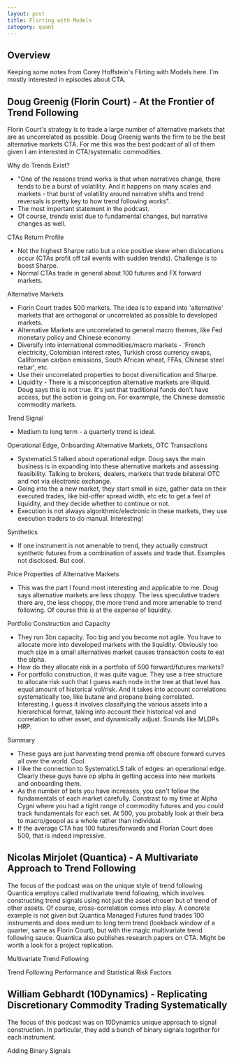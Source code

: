 ```yaml
---
layout: post
title: Flirting with Models
category: quant
---
```


## Overview

Keeping some notes from Corey Hoffstein's Flirting with Models here. I'm mostly interested in episodes about CTA.

## Doug Greenig (Florin Court) - At the Frontier of Trend Following

Florin Court's strategy is to trade a large number of alternative markets that are as uncorrelated as possible. Doug Greenig wants the firm to be the best alternative markets CTA. For me this was the best podcast of all of them given I am interested in CTA/systematic commodities.

Why do Trends Exist?

* "One of the reasons trend works is that when narratives change, there tends to be a burst of volatility. And it happens on many scales and markets - that burst of volatility around narrative shifts and trend reversals is pretty key to how trend following works".
* The most important statement in the podcast.
* Of course, trends exist due to fundamental changes, but narrative changes as well. 

CTAs Return Profile

* Not the highest Sharpe ratio but a nice positive skew when dislocations occur (CTAs profit off tail events with sudden trends). Challenge is to boost Sharpe.
* Normal CTAs trade in general about 100 futures and FX forward markets.

Alternative Markets 

* Florin Court trades 500 markets. The idea is to expand into 'alternative' markets that are orthogonal or uncorrelated as possible  to developed markets.
* Alternative Markets are uncorrelated to general macro themes, like Fed monetary policy and Chinese economy.
* Diversify into international commodities/macro markets - 'French electricity, Colombian interest rates, Turkish cross currency swaps, Californian carbon emissions, South African wheat, FFAs, Chinese steel rebar', etc.
* Use their uncorrelated properties to boost diversification and Sharpe.
* Liquidity - There is a misconception alternative markets are illiquid. Doug says this is not true. It's just that traditional funds don't have access, but the action is going on. For exammple, the Chinese domestic commodity markets.

Trend Signal

* Medium to long term - a quarterly trend is ideal. 

Operational Edge, Onboarding Alternative Markets, OTC Transactions

* SystematicLS talked about operational edge. Doug says the main business is in expanding into these alternative markets and assessing feasibility. Talking to brokers, dealers, markets that trade bilateral OTC and not via electronic exchange.
* Going into the a new market, they start small in size, gather data on their executed trades, like bid-offer spread width, etc etc to get a feel of liquidity, and they decide whether to continue or not.
* Execution is not always algorithmic/electronic in these markets, they use execution traders to do manual. Interesting!

Synthetics

* If one instrument is not amenable to trend, they actually construct synthetic futures from a combination of assets and trade that. Examples not disclosed. But cool.

Price Properties of Alternative Markets

* This was the part I found most interesting and applicable to me. Doug says alternative markets are less choppy. The less speculative traders there are, the less choppy, the more trend and more amenable to trend following. Of course this is at the expense of liquidity.

Portfolio Construction and Capacity

* They run 3bn capacity. Too big and you become not agile. You have to allocate more into developed markets with the liquidity. Obviously too much size in a small alternatives market causes transaction costs to eat the alpha.
* How do they allocate risk in a portfolio of 500 forward/futures markets?
* For portfolio construction, it was quite vague. They use a tree structure to allocate risk such that I guess each node in the tree at that level has equal amount of historical vol/risk. And it takes into account correlations systematically too, like butane and propane being correlated. Interesting. I guess it involves classifying the various assets into a hierarchical format, taking into account their historical vol and correlation to other asset, and dynamically adjust. Sounds like MLDPs HRP.

Summary

* These guys are just harvesting trend premia off obscure forward curves all over the world. Cool.
* I like the connection to SystematicLS talk of edges: an operational edge. Clearly these guys have op alpha in getting access into new markets and onboarding them.
* As the number of bets you have increases, you can't follow the fundamentals of each market carefully. Constrast to my time at Alpha Cygni where you had a tight range of commodity futures and you could track fundamentals for each set. At 500, you probably look at their beta to macro/geopol as a whole rather than individual. 
* If the average CTA has 100 futures/forwards and Florian Court does 500, that is indeed impressive.
  

## Nicolas Mirjolet (Quantica) - A Multivariate Approach to Trend Following

The focus of the podcast was on the unique style of trend following Quantica employs called multivariate trend following, which involves constructing trend signals using not just the asset chosen but of trend of other assets. Of course, cross-correlation comes into play. A concrete example is not given but Quantica Managed Futures fund trades 100 instruments and does medium to long term trend (lookback window of a quarter, same as Florin Court), but with the magic multivariate trend following sauce. Quantica also publishes research papers on CTA. Might be worth a look for a project replication.

Multivariate Trend Following

Trend Following Performance and Statistical Risk Factors


## William Gebhardt (10Dynamics) - Replicating Discretionary Commodity Trading Systematically

The focus of this podcast was on 10Dynamics unique approach to signal construction. In particular, they add a bunch of binary signals together for each instrument.

Adding Binary Signals
